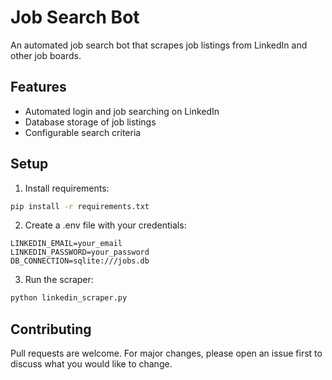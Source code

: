 # Job Search Bot

An automated job search bot that scrapes job listings from LinkedIn and other job boards.

## Features

- Automated login and job searching on LinkedIn
- Database storage of job listings
- Configurable search criteria

## Setup

1. Install requirements:
```bash
pip install -r requirements.txt
```

2. Create a .env file with your credentials:
```
LINKEDIN_EMAIL=your_email
LINKEDIN_PASSWORD=your_password
DB_CONNECTION=sqlite:///jobs.db
```

3. Run the scraper:
```bash
python linkedin_scraper.py
```

## Contributing

Pull requests are welcome. For major changes, please open an issue first to discuss what you would like to change.